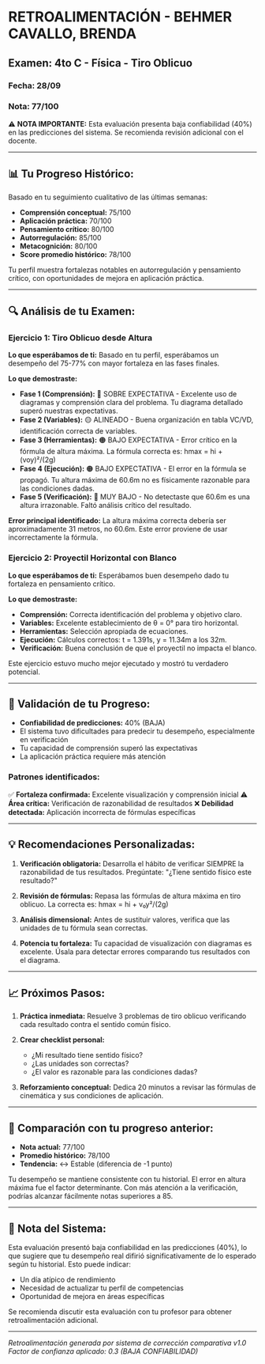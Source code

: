 # RETROALIMENTACIÓN - BEHMER CAVALLO, BRENDA

## Examen: 4to C - Física - Tiro Oblicuo
### Fecha: 28/09
### Nota: 77/100

⚠️ **NOTA IMPORTANTE:** Esta evaluación presenta baja confiabilidad (40%) en las predicciones del sistema. Se recomienda revisión adicional con el docente.

---

## 📊 Tu Progreso Histórico:

Basado en tu seguimiento cualitativo de las últimas semanas:
- **Comprensión conceptual:** 75/100
- **Aplicación práctica:** 70/100
- **Pensamiento crítico:** 80/100
- **Autorregulación:** 85/100
- **Metacognición:** 80/100
- **Score promedio histórico:** 78/100

Tu perfil muestra fortalezas notables en autorregulación y pensamiento crítico, con oportunidades de mejora en aplicación práctica.

---

## 🔍 Análisis de tu Examen:

### **Ejercicio 1: Tiro Oblicuo desde Altura**

**Lo que esperábamos de ti:** Basado en tu perfil, esperábamos un desempeño del 75-77% con mayor fortaleza en las fases finales.

**Lo que demostraste:**
- **Fase 1 (Comprensión):** 🔵 SOBRE EXPECTATIVA - Excelente uso de diagramas y comprensión clara del problema. Tu diagrama detallado superó nuestras expectativas.
- **Fase 2 (Variables):** 🟡 ALINEADO - Buena organización en tabla VC/VD, identificación correcta de variables.
- **Fase 3 (Herramientas):** 🟠 BAJO EXPECTATIVA - Error crítico en la fórmula de altura máxima. La fórmula correcta es: hmax = hi + (voy)²/(2g)
- **Fase 4 (Ejecución):** 🟠 BAJO EXPECTATIVA - El error en la fórmula se propagó. Tu altura máxima de 60.6m no es físicamente razonable para las condiciones dadas.
- **Fase 5 (Verificación):** 🔴 MUY BAJO - No detectaste que 60.6m es una altura irrazonable. Faltó análisis crítico del resultado.

**Error principal identificado:**
La altura máxima correcta debería ser aproximadamente 31 metros, no 60.6m. Este error proviene de usar incorrectamente la fórmula.

### **Ejercicio 2: Proyectil Horizontal con Blanco**

**Lo que esperábamos de ti:** Esperábamos buen desempeño dado tu fortaleza en pensamiento crítico.

**Lo que demostraste:**
- **Comprensión:** Correcta identificación del problema y objetivo claro.
- **Variables:** Excelente establecimiento de θ = 0° para tiro horizontal.
- **Herramientas:** Selección apropiada de ecuaciones.
- **Ejecución:** Cálculos correctos: t = 1.391s, y = 11.34m a los 32m.
- **Verificación:** Buena conclusión de que el proyectil no impacta el blanco.

Este ejercicio estuvo mucho mejor ejecutado y mostró tu verdadero potencial.

---

## 🎯 Validación de tu Progreso:

- **Confiabilidad de predicciones:** 40% (BAJA)
- El sistema tuvo dificultades para predecir tu desempeño, especialmente en verificación
- Tu capacidad de comprensión superó las expectativas
- La aplicación práctica requiere más atención

### Patrones identificados:
✅ **Fortaleza confirmada:** Excelente visualización y comprensión inicial
⚠️ **Área crítica:** Verificación de razonabilidad de resultados
❌ **Debilidad detectada:** Aplicación incorrecta de fórmulas específicas

---

## 💡 Recomendaciones Personalizadas:

1. **Verificación obligatoria:** Desarrolla el hábito de verificar SIEMPRE la razonabilidad de tus resultados. Pregúntate: "¿Tiene sentido físico este resultado?"

2. **Revisión de fórmulas:** Repasa las fórmulas de altura máxima en tiro oblicuo. La correcta es: hmax = hi + v₀y²/(2g)

3. **Análisis dimensional:** Antes de sustituir valores, verifica que las unidades de tu fórmula sean correctas.

4. **Potencia tu fortaleza:** Tu capacidad de visualización con diagramas es excelente. Úsala para detectar errores comparando tus resultados con el diagrama.

---

## 📈 Próximos Pasos:

1. **Práctica inmediata:** Resuelve 3 problemas de tiro oblicuo verificando cada resultado contra el sentido común físico.

2. **Crear checklist personal:**
   - ¿Mi resultado tiene sentido físico?
   - ¿Las unidades son correctas?
   - ¿El valor es razonable para las condiciones dadas?

3. **Reforzamiento conceptual:** Dedica 20 minutos a revisar las fórmulas de cinemática y sus condiciones de aplicación.

---

## 🔄 Comparación con tu progreso anterior:

- **Nota actual:** 77/100
- **Promedio histórico:** 78/100
- **Tendencia:** ↔️ Estable (diferencia de -1 punto)

Tu desempeño se mantiene consistente con tu historial. El error en altura máxima fue el factor determinante. Con más atención a la verificación, podrías alcanzar fácilmente notas superiores a 85.

---

## 📝 Nota del Sistema:

Esta evaluación presentó baja confiabilidad en las predicciones (40%), lo que sugiere que tu desempeño real difirió significativamente de lo esperado según tu historial. Esto puede indicar:
- Un día atípico de rendimiento
- Necesidad de actualizar tu perfil de competencias
- Oportunidad de mejora en áreas específicas

Se recomienda discutir esta evaluación con tu profesor para obtener retroalimentación adicional.

---

*Retroalimentación generada por sistema de corrección comparativa v1.0*
*Factor de confianza aplicado: 0.3 (BAJA CONFIABILIDAD)*
